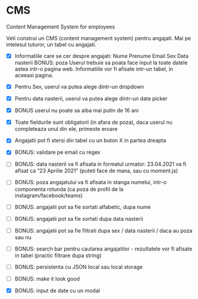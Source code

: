 # CMS

Content Management System for employees

Veti construi un CMS (content management system) pentru angajati. Mai pe intelesul tuturor, un tabel cu angajati.

- [x] Informatiile care se cer despre angajati:
      Nume
      Prenume
      Email
      Sex
      Data nasterii
      BONUS: poza
      Userul trebuie sa poata face input la toate datele astea intr-o pagina web. Informatiile vor fi afisate intr-un tabel, in aceeasi pagina.

- [x] Pentru Sex, userul va putea alege dintr-un dropdown
- [x] Pentru data nasterii, userul va putea alege dintr-un date picker
- [x] BONUS userul nu poate sa aiba mai putin de 16 ani
- [x] Toate fieldurile sunt obligatorii (in afara de poza), daca userul nu completeaza unul din ele, primeste eroare
- [x] Angajatii pot fi stersi din tabel cu un buton X in partea dreapta

- [x] BONUS: validare pe email cu regex
- [ ] BONUS: data nasterii va fi afisata in formatul urmator: 23.04.2021 va fi afisat ca “23 Aprilie 2021” (puteti face de mana, sau cu moment.js)
- [ ] BONUS: poza angajatului va fi afisata in stanga numelui, intr-o componenta rotunda (ca poza de profil de la instagram/facebook/teams)
- [ ] BONUS: angajatii pot sa fie sortati alfabetic, dupa nume
- [ ] BONUS: angajatii pot sa fie sortati dupa data nasterii
- [ ] BONUS: angajatii pot sa fie filtrati dupa sex / data nasterii / daca au poza sau nu
- [ ] BONUS: search bar pentru cautarea angajatilor - rezultatele vor fi afisate in tabel (practic filtrare dupa string)
- [ ] BONUS: persistenta cu JSON local sau local storage
- [ ] BONUS: make it look good
- [x] BONUS: input de date cu un modal
